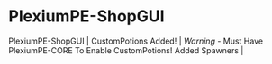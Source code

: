 # PlexiumPE-ShopGUI
PlexiumPE-ShopGUI | CustomPotions Added! | *Warning* - Must Have PlexiumPE-CORE To Enable CustomPotions!
Added Spawners |
